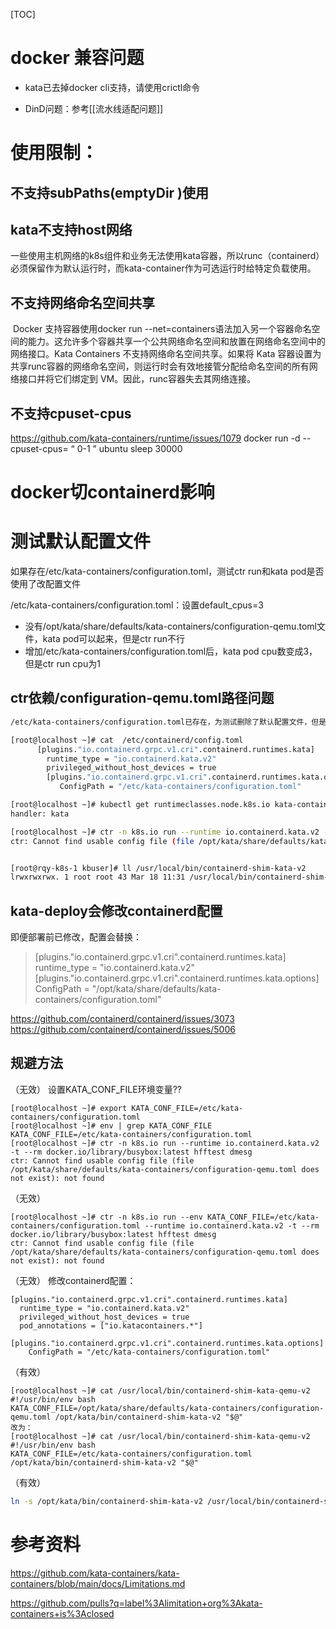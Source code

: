 [TOC]
# docker 兼容问题

- kata已去掉docker cli支持，请使用crictl命令

- DinD问题：参考[[流水线适配问题]]



# 使用限制：

## 不支持subPaths(emptyDir )使用

## kata不支持host网络

​		一些使用主机网络的k8s组件和业务无法使用kata容器，所以runc（containerd）必须保留作为默认运行时，而kata-container作为可选运行时给特定负载使用。

## 不支持网络命名空间共享

​		Docker 支持容器使用docker run --net=containers语法加入另一个容器命名空间的能力。这允许多个容器共享一个公共网络命名空间和放置在网络命名空间中的网络接口。Kata Containers 不支持网络命名空间共享。如果将 Kata 容器设置为共享runc容器的网络命名空间，则运行时会有效地接管分配给命名空间的所有网络接口并将它们绑定到 VM。因此，runc容器失去其网络连接。


## 不支持cpuset-cpus
https://github.com/kata-containers/runtime/issues/1079
docker run -d --cpuset-cpus= “ 0-1 ”   ubuntu sleep 30000



# docker切containerd影响




# 测试默认配置文件
如果存在/etc/kata-containers/configuration.toml，测试ctr run和kata pod是否使用了改配置文件


/etc/kata-containers/configuration.toml：设置default_cpus=3

* 没有/opt/kata/share/defaults/kata-containers/configuration-qemu.toml文件，kata pod可以起来，但是ctr run不行
* 增加/etc/kata-containers/configuration.toml后，kata pod cpu数变成3，但是ctr run cpu为1


## ctr依赖/configuration-qemu.toml路径问题
```bash
/etc/kata-containers/configuration.toml已存在，为测试删除了默认配置文件，但是containerd配置保留

[root@localhost ~]# cat  /etc/containerd/config.toml 
      [plugins."io.containerd.grpc.v1.cri".containerd.runtimes.kata]
        runtime_type = "io.containerd.kata.v2"
        privileged_without_host_devices = true
        [plugins."io.containerd.grpc.v1.cri".containerd.runtimes.kata.options]
           ConfigPath = "/etc/kata-containers/configuration.toml"

[root@localhost ~]# kubectl get runtimeclasses.node.k8s.io kata-containers -o yaml | grep handler
handler: kata

[root@localhost ~]# ctr -n k8s.io run --runtime io.containerd.kata.v2 -t --rm docker.io/library/busybox:latest hfftest dmesg 
ctr: Cannot find usable config file (file /opt/kata/share/defaults/kata-containers/configuration-qemu.toml does not exist): not found


[root@rqy-k8s-1 kbuser]# ll /usr/local/bin/containerd-shim-kata-v2
lrwxrwxrwx. 1 root root 43 Mar 18 11:31 /usr/local/bin/containerd-shim-kata-v2 -> /usr/local/bin/containerd-shim-kata-qemu-v2
```


## kata-deploy会修改containerd配置
即便部署前已修改，配置会替换：
>[plugins."io.containerd.grpc.v1.cri".containerd.runtimes.kata]
        runtime_type = "io.containerd.kata.v2"
        [plugins."io.containerd.grpc.v1.cri".containerd.runtimes.kata.options]
           ConfigPath = "/opt/kata/share/defaults/kata-containers/configuration.toml"

https://github.com/containerd/containerd/issues/3073
https://github.com/containerd/containerd/issues/5006

## 规避方法
（无效）
设置KATA_CONF_FILE环境变量??
```
[root@localhost ~]# export KATA_CONF_FILE=/etc/kata-containers/configuration.toml
[root@localhost ~]# env | grep KATA_CONF_FILE
KATA_CONF_FILE=/etc/kata-containers/configuration.toml
[root@localhost ~]# ctr -n k8s.io run --runtime io.containerd.kata.v2 -t --rm docker.io/library/busybox:latest hfftest dmesg
ctr: Cannot find usable config file (file /opt/kata/share/defaults/kata-containers/configuration-qemu.toml does not exist): not found
```
（无效）
```
[root@localhost ~]# ctr -n k8s.io run --env KATA_CONF_FILE=/etc/kata-containers/configuration.toml --runtime io.containerd.kata.v2 -t --rm docker.io/library/busybox:latest hfftest dmesg
ctr: Cannot find usable config file (file /opt/kata/share/defaults/kata-containers/configuration-qemu.toml does not exist): not found
```

（无效）
修改containerd配置：
```
[plugins."io.containerd.grpc.v1.cri".containerd.runtimes.kata]
  runtime_type = "io.containerd.kata.v2"
  privileged_without_host_devices = true
  pod_annotations = ["io.katacontainers.*"]
  [plugins."io.containerd.grpc.v1.cri".containerd.runtimes.kata.options]
    ConfigPath = "/etc/kata-containers/configuration.toml"
```

（有效）
```
[root@localhost ~]# cat /usr/local/bin/containerd-shim-kata-qemu-v2
#!/usr/bin/env bash
KATA_CONF_FILE=/opt/kata/share/defaults/kata-containers/configuration-qemu.toml /opt/kata/bin/containerd-shim-kata-v2 "$@"
改为：
[root@localhost ~]# cat /usr/local/bin/containerd-shim-kata-qemu-v2
#!/usr/bin/env bash
KATA_CONF_FILE=/etc/kata-containers/configuration.toml /opt/kata/bin/containerd-shim-kata-v2 "$@"
```
（有效）
```bash
ln -s /opt/kata/bin/containerd-shim-kata-v2 /usr/local/bin/containerd-shim-kata-v2 
```

# 参考资料
https://github.com/kata-containers/kata-containers/blob/main/docs/Limitations.md

https://github.com/pulls?q=label%3Alimitation+org%3Akata-containers+is%3Aclosed

